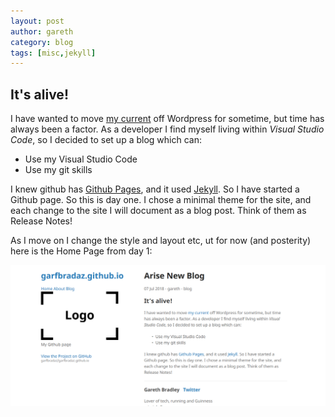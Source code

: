 ```yaml
---
layout: post
author: gareth
category: blog
tags: [misc,jekyll]
---
```


## It's alive!

I have wanted to move [my current](https://mywebanecdotes.com/) off Wordpress for sometime, but time has always been a factor. As a developer I find myself living within *Visual Studio Code*, so I decided to set up a blog which can:

- Use my Visual Studio Code
- Use my git skills

I knew github has [Github Pages](https://pages.github.com/), and it used [Jekyll](https://jekyllrb.com/). So I have started a Github page. So this is day one. I chose a minimal theme  for the site, and each change to the site I will document as a blog post. Think of them as Release Notes!

As I move on I change the style and layout etc, ut for now (and posterity) here is the Home Page from day 1:

![Day 1](/assets/img/posts/day_1.PNG)

